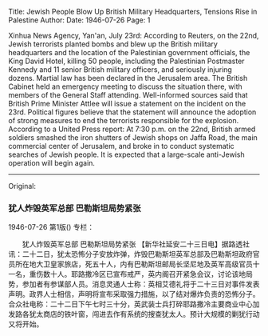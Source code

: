 Title: Jewish People Blow Up British Military Headquarters, Tensions Rise in Palestine
Author:
Date: 1946-07-26
Page: 1

Xinhua News Agency, Yan'an, July 23rd: According to Reuters, on the 22nd, Jewish terrorists planted bombs and blew up the British military headquarters and the location of the Palestinian government officials, the King David Hotel, killing 50 people, including the Palestinian Postmaster Kennedy and 11 senior British military officers, and seriously injuring dozens. Martial law has been declared in the Jerusalem area. The British Cabinet held an emergency meeting to discuss the situation there, with members of the General Staff attending. Well-informed sources said that British Prime Minister Attlee will issue a statement on the incident on the 23rd. Political figures believe that the statement will announce the adoption of strong measures to end the terrorists responsible for the explosion. According to a United Press report: At 7:30 p.m. on the 22nd, British armed soldiers smashed the iron shutters of Jewish shops on Jaffa Road, the main commercial center of Jerusalem, and broke in to conduct systematic searches of Jewish people. It is expected that a large-scale anti-Jewish operation will begin again.



<hr /> 

Original: 


### 犹人炸毁英军总部  巴勒斯坦局势紧张

1946-07-26
第1版()
专栏：

　　犹人炸毁英军总部
    巴勒斯坦局势紧张
    【新华社延安二十三日电】据路透社讯：二十二日，犹太恐怖分子安放炸弹，炸毁巴勒斯坦英军总部及巴勒斯坦政府官员所在地大卫皇家旅店，死五十人，内有巴勒斯坦邮局长坚尼地及英军高级官员十一名，重伤数十人。耶路撒冷区已宣布戒严，英内阁召开紧急会议，讨论该地局势，参加者有参谋部人员。消息灵通人士称：英相艾德礼将于二十三日对事件发表声明。政界人士相信，声明将宣布采取强力措施，以了结对爆炸负责的恐怖分子。合众社电称：二十二日下午七时三十分，英武装士兵打碎耶路撒冷主要商业中心加发路各犹太商店的铁叶窗，闯进去作有系统的搜查犹太人。预计大规模的剿犹行动又将开始。
